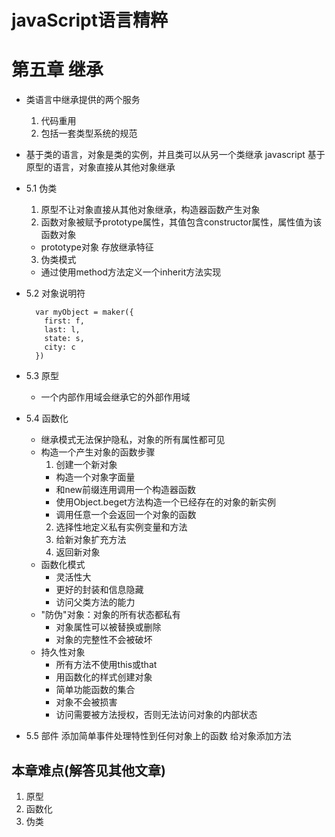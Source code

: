 # javaScript语言精粹 
# 第五章 继承

- 类语言中继承提供的两个服务
  1. 代码重用 
  2. 包括一套类型系统的规范

- 基于类的语言，对象是类的实例，并且类可以从另一个类继承
  javascript 基于原型的语言，对象直接从其他对象继承

- 5.1 伪类
  1. 原型不让对象直接从其他对象继承，构造器函数产生对象
  2. 函数对象被赋予prototype属性，其值包含constructor属性，属性值为该函数对象
    - prototype对象 存放继承特征
  3. 伪类模式
    - 通过使用method方法定义一个inherit方法实现

  
- 5.2 对象说明符
  ```对象规格说明
    var myObject = maker({
      first: f,
      last: l,
      state: s,
      city: c
    })
  ```

- 5.3 原型
  - 一个内部作用域会继承它的外部作用域

- 5.4 函数化
  - 继承模式无法保护隐私，对象的所有属性都可见
  - 构造一个产生对象的函数步骤
    1. 创建一个新对象
      - 构造一个对象字面量
      - 和new前缀连用调用一个构造器函数
      - 使用Object.beget方法构造一个已经存在的对象的新实例
      - 调用任意一个会返回一个对象的函数
    2. 选择性地定义私有实例变量和方法
    3. 给新对象扩充方法
    4. 返回新对象
  - 函数化模式
    - 灵活性大
    - 更好的封装和信息隐藏
    - 访问父类方法的能力
  - "防伪"对象：对象的所有状态都私有
    - 对象属性可以被替换或删除
    - 对象的完整性不会被破坏
  - 持久性对象
    - 所有方法不使用this或that 
    - 用函数化的样式创建对象
    - 简单功能函数的集合
    - 对象不会被损害
    - 访问需要被方法授权，否则无法访问对象的内部状态

- 5.5 部件
  添加简单事件处理特性到任何对象上的函数  给对象添加方法

## 本章难点(解答见其他文章)
  1. 原型
  2. 函数化
  3. 伪类
